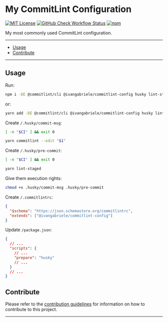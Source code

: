 # My CommitLint Configuration

[![MIT License][img-license]][lnk-license] [![GitHub Check Workflow Status][img-github]][lnk-github]
[![npm][img-npm]][lnk-npm]

My most commonly used CommitLint configuration.

---

- [Usage](#usage)
- [Contribute](#contribute)

---

## Usage

Run:

```sh
npm i -DE @commitlint/cli @ivangabriele/commitlint-config husky lint-staged
```

or:

```sh
yarn add -DE @commitlint/cli @ivangabriele/commitlint-config husky lint-staged
```

Create `/.husky/commit-msg`:

```sh
[ -n "$CI" ] && exit 0

yarn commitlint --edit "$1"
```

Create `/.husky/pre-commit`:

```sh
[ -n "$CI" ] && exit 0

yarn lint-staged
```

Give them execution rights:

```sh
chmod +x .husky/commit-msg .husky/pre-commit
```

Create `/.commitlintrc`:

```json
{
  "$schema": "https://json.schemastore.org/commitlintrc",
  "extends": ["@ivangabriele/commitlint-config"]
}
```

Update `/package.json`:

```json
{
  // ...
  "scripts": {
    // ...
    "prepare": "husky"
    // ...
  }
  // ...
}
```

## Contribute

Please refer to the [contribution guidelines](./CONTRIBUTING.md) for information on how to contribute to this project.

---

[img-github]:
  https://img.shields.io/github/actions/workflow/status/ivangabriele/commitlint-config/check.yml?branch=main&label=CI&style=for-the-badge
[img-license]: https://img.shields.io/github/license/ivangabriele/commitlint-config?style=for-the-badge
[img-npm]: https://img.shields.io/npm/v/@ivangabriele/commitlint-config?style=for-the-badge
[lnk-github]: https://github.com/ivangabriele/commitlint-config/actions?query=branch%3Amain++
[lnk-license]: https://github.com/ivangabriele/commitlint-config/blob/main/LICENSE
[lnk-npm]: https://www.npmjs.com/package/@ivangabriele/commitlint-config

